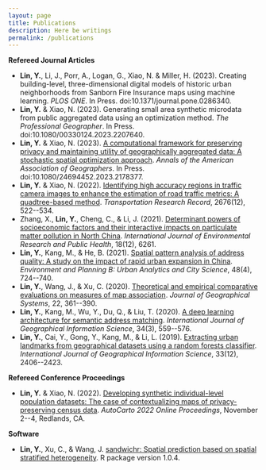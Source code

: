 ```yaml
---
layout: page
title: Publications
description: Here be writings
permalink: /publications
---
```


**Refereed Journal Articles**
- **Lin, Y.**, Li, J., Porr, A., Logan, G., Xiao, N. & Miller, H. (2023). Creating building-level, three-dimensional digital models of historic urban neighborhoods from Sanborn Fire Insurance maps using machine learning. *PLOS ONE*. In Press. doi:10.1371/journal.pone.0286340.
- **Lin, Y.** & Xiao, N. (2023). Generating small area synthetic microdata from public aggregated data using an optimization method. *The Professional Geographer*. In Press. doi:10.1080/00330124.2023.2207640.
- **Lin, Y.** & Xiao, N. (2023). [A computational framework for preserving privacy and maintaining utility of geographically aggregated data: A stochastic spatial optimization approach](https://www.tandfonline.com/doi/abs/10.1080/24694452.2023.2178377). *Annals of the American Association of Geographers*. In Press. doi:10.1080/24694452.2023.2178377.
- **Lin, Y.** & Xiao, N. (2022). [Identifying high accuracy regions in traffic camera images to enhance the estimation of road traffic metrics: A quadtree-based method](https://journals.sagepub.com/doi/abs/10.1177/03611981221096117?journalCode=trra). *Transportation Research Record*, 2676(12), 522--534.
- Zhang, X., **Lin, Y.**, Cheng, C., & Li, J. (2021). [Determinant powers of socioeconomic factors and their interactive impacts on particulate matter pollution in North China](https://www.mdpi.com/1660-4601/18/12/6261). *International Journal of Environmental Research and Public Health*, 18(12), 6261.
- **Lin, Y.**, Kang, M., & He, B. (2021). [Spatial pattern analysis of address quality: A study on the impact of rapid urban expansion in China](https://journals.sagepub.com/doi/abs/10.1177/2399808319895272?journalCode=epbb). *Environment and Planning B: Urban Analytics and City Science*, 48(4), 724--740. 
- **Lin, Y.**, Wang, J., & Xu, C. (2020). [Theoretical and empirical comparative evaluations on measures of map association](https://link.springer.com/article/10.1007/s10109-020-00324-4). *Journal of Geographical Systems*, 22, 361--390.
- **Lin, Y.**, Kang, M., Wu, Y., Du, Q., & Liu, T. (2020). [A deep learning architecture for semantic address matching](https://www.tandfonline.com/doi/abs/10.1080/13658816.2019.1681431). *International Journal of Geographical Information Science*, 34(3), 559--576.
- **Lin, Y.**, Cai, Y., Gong, Y., Kang, M., & Li, L. (2019). [Extracting urban landmarks from geographical datasets using a random forests classifier](https://www.tandfonline.com/doi/abs/10.1080/13658816.2019.1620238). *International Journal of Geographical Information Science*, 33(12), 2406--2423.


**Refereed Conference Proceedings**
- **Lin, Y.** & Xiao, N. (2022). [Developing synthetic individual-level population datasets: The case of contextualizing maps of privacy-preserving census data](https://cartogis.org/docs/autocarto/2022/docs/abstracts/Session7_Lin_5258.pdf). *AutoCarto 2022 Online Proceedings*, November 2--4, Redlands, CA.


**Software**
- **Lin, Y.**, Xu, C., & Wang, J. [sandwichr: Spatial prediction based on spatial stratified heterogeneity](https://cran.r-project.org/web/packages/sandwichr/). R package version 1.0.4.